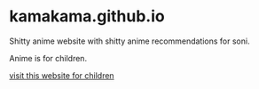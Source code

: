 kamakama.github.io
==================

Shitty anime website with shitty anime recommendations for soni.

Anime is for children.


[visit this website for children](http://kamakama.github.io)